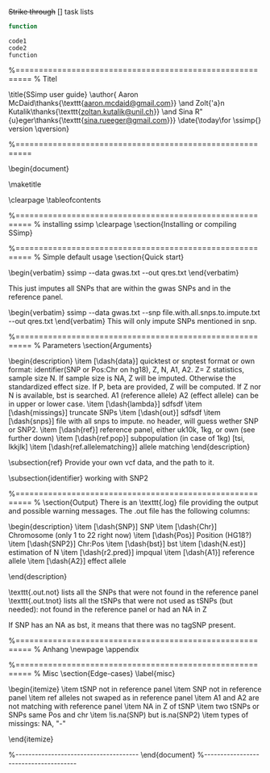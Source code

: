 ~~Strike through~~
[] task lists

```javascript
function
```

	code1
	code2
	function

%=========================================================
% Titel

\title{SSimp user guide}
\author{ Aaron McDaid\thanks{\texttt{<aaron.mcdaid@gmail.com>}}
 \and Zolt{\'a}n Kutalik\thanks{\texttt{<zoltan.kutalik@unil.ch>}}
\and Sina R\"{u}eger\thanks{\texttt{<sina.rueeger@gmail.com>}}}
\date{\today\\for \ssimp{} version \qversion}


%=========================================================

\begin{document}

\maketitle

\clearpage
\tableofcontents

%=========================================================
% installing ssimp
\clearpage
\section{Installing or compiling SSimp}



%=========================================================
% Simple default usage
\section{Quick start}

\begin{verbatim}
ssimp --data gwas.txt --out qres.txt
\end{verbatim}

This just imputes all SNPs that are within the gwas SNPs and in the reference panel.

\begin{verbatim}
ssimp --data gwas.txt --snp file.with.all.snps.to.impute.txt --out qres.txt
\end{verbatim}
This will only impute SNPs mentioned in snp.



%=========================================================
% Parameters
\section{Arguments}

\begin{description}
\item [\dash{data}] quicktest or snptest format or own format: identifier(SNP or Pos:Chr on hg18),
  Z, N, A1, A2. Z= Z statistics, sample size N. If sample size is NA, Z will be imputed. Otherwise the standardized
  effect size. If P, beta are provided, Z will be computed. If Z nor N is available, bst is
  searched. A1 (reference allele) A2 (effect allele) can be in upper or lower case.
\item [\dash{lambda}] sdfsdf
\item [\dash{missings}] truncate SNPs
\item [\dash{out}] sdfsdf
\item [\dash{snps}] file with all snps to impute. no header, will guess wether SNP or SNP2. 
\item [\dash{ref}] reference panel, either uk10k, 1kg, or own (see further down)
\item [\dash{ref.pop}] subpopulation (in case of 1kg) [tsi, lkkjlk]
\item [\dash{ref.allelematching}] allele matching
\end{description}

\subsection{ref}
Provide your own vcf data, and the path to it.

\subsection{identifier}
working with SNP2

%=========================================================
% 
\section{Output}
There is an \texttt{.log} file providing the output and possible warning messages. The .out file has
the following columns:

\begin{description}
\item [\dash{SNP}] SNP
\item [\dash{Chr}] Chromosome (only 1 to 22 right now)
\item [\dash{Pos}] Position (HG18?)
\item [\dash{SNP2}] Chr:Pos
\item [\dash{bst}] bst
\item [\dash{N.est}] estimation of N
\item [\dash{r2.pred}] impqual
\item [\dash{A1}] reference allele
\item [\dash{A2}] effect allele

\end{description}

\texttt{.out.not} lists all the SNPs that were not found in the reference panel 
\texttt{.out.tnot} lists all the tSNPs that were not used as tSNPs (but needed): not found in the reference panel or had an NA in Z

If SNP has an NA as bst, it means that there was no tagSNP present.

%=========================================================
% Anhang
\newpage
\appendix


%=========================================================
% Misc
\section{Edge-cases}
\label{misc}

\begin{itemize}
\item tSNP not in reference panel
\item SNP not in reference panel
\item ref alleles not swaped as in reference panel
\item A1 and A2 are not matching with reference panel
\item NA in Z of tSNP
\item two tSNPs or SNPs same Pos and chr
\item !is.na(SNP) but is.na(SNP2)
\item types of missings: NA, "-"

\end{itemize}

%--------------------------------------
\end{document}
%--------------------------------------
